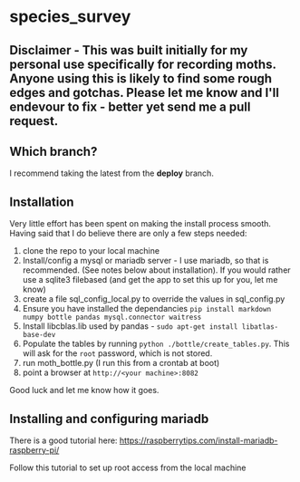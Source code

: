 # species_survey

## Disclaimer - This was built initially for my personal use specifically for recording moths. Anyone using this is likely to find some rough edges and gotchas. Please let me know and I'll endevour to fix - better yet send me a pull request.

## Which branch?
I recommend taking the latest from the __deploy__ branch.

## Installation
Very little effort has been spent on making the install process smooth.
Having said that I do believe there are only a few steps needed:

1. clone the repo to your local machine
2. Install/config a mysql or mariadb server - I use mariadb, so that is recommended. (See notes below about installation). If you would rather use a sqlite3 filebased (and get the app to set this up for you, let me know)
3. create a file sql_config_local.py to override the values in sql_config.py
4. Ensure you have installed the dependancies 
```pip install markdown numpy bottle pandas mysql.connector waitress```
5. Install libcblas.lib used by pandas - `sudo apt-get install libatlas-base-dev`
5. Populate the tables by running `python ./bottle/create_tables.py`. This will ask for the `root` password, which is not stored.
6. run moth_bottle.py (I run this from a crontab at boot)
7. point a browser at `http://<your machine>:8082`

Good luck and let me know how it goes.
  
  
  
## Installing and configuring mariadb
There is a good tutorial here: https://raspberrytips.com/install-mariadb-raspberry-pi/
  
Follow this tutorial to set up root access from the local machine
  
